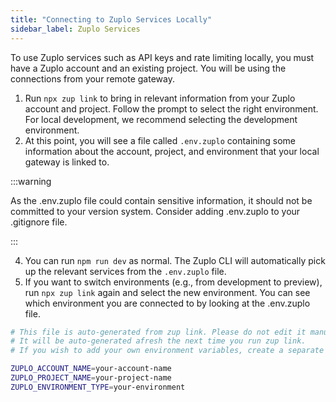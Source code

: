 ```yaml
---
title: "Connecting to Zuplo Services Locally"
sidebar_label: Zuplo Services
---
```


To use Zuplo services such as API keys and rate limiting locally, you must have
a Zuplo account and an existing project. You will be using the connections from
your remote gateway.

1. Run `npx zup link` to bring in relevant information from your Zuplo account
   and project. Follow the prompt to select the right environment. For local
   development, we recommend selecting the development environment.
2. At this point, you will see a file called `.env.zuplo` containing some
   information about the account, project, and environment that your local
   gateway is linked to.

:::warning

As the .env.zuplo file could contain sensitive information, it should not be
committed to your version system. Consider adding .env.zuplo to your .gitignore
file.

:::

4. You can run `npm run dev` as normal. The Zuplo CLI will automatically pick up
   the relevant services from the `.env.zuplo` file.
5. If you want to switch environments (e.g., from development to preview), run
   `npx zup link` again and select the new environment. You can see which
   environment you are connected to by looking at the .env.zuplo file.

```bash title="Contents of .env.zuplo "
# This file is auto-generated from zup link. Please do not edit it manually.
# It will be auto-generated afresh the next time you run zup link.
# If you wish to add your own environment variables, create a separate .env file.

ZUPLO_ACCOUNT_NAME=your-account-name
ZUPLO_PROJECT_NAME=your-project-name
ZUPLO_ENVIRONMENT_TYPE=your-environment

```
